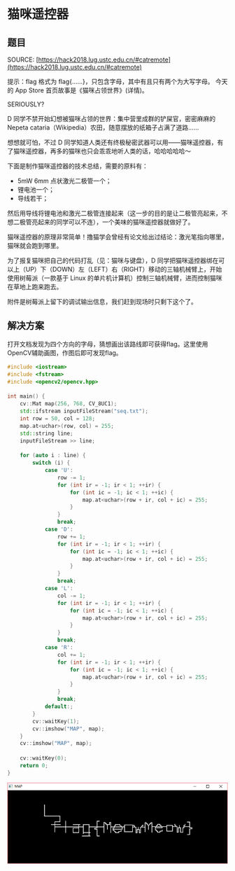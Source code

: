 # 猫咪遥控器

## 题目
SOURCE: [https://hack2018.lug.ustc.edu.cn/#catremote](https://hack2018.lug.ustc.edu.cn/#catremote)

提示：flag 格式为 flag{......}，只包含字母，其中有且只有两个为大写字母。
今天的 App Store 首页故事是《猫咪占领世界》(详情)。

SERIOUSLY?

D 同学不禁开始幻想被猫咪占领的世界：集中营里成群的铲屎官，密密麻麻的 Nepeta cataria（Wikipedia）农田，随意摆放的纸箱子占满了道路……

想想就可怕，不过 D 同学知道人类还有终极秘密武器可以用——猫咪遥控器，有了猫咪遥控器，再多的猫咪也只会乖乖地听人类的话，哈哈哈哈哈～

下面是制作猫咪遥控器的技术总结，需要的原料有：

+ 5mW 6mm 点状激光二极管一个；
+ 锂电池一个；
+ 导线若干；

然后用导线将锂电池和激光二极管连接起来（这一步的目的是让二极管亮起来，不想二极管亮起来的同学可以不连），一个美味的猫咪遥控器就做好了。

猫咪遥控器的原理非常简单！撸猫学会曾经有论文给出过结论：激光笔指向哪里，猫咪就会跑到哪里。

为了报复猫咪把自己的代码打乱（见：猫咪与键盘），D 同学把猫咪遥控器绑在可以上（UP）下（DOWN）左（LEFT）右（RIGHT）移动的三轴机械臂上，开始使用树莓派（一款基于 Linux 的单片机计算机）控制三轴机械臂，进而控制猫咪在草地上跑来跑去。

附件是树莓派上留下的调试输出信息，我们赶到现场时只剩下这个了。

## 解决方案
打开文档发现为四个方向的字母，猜想画出该路线即可获得flag。这里使用OpenCV辅助画图，作图后即可发现flag。
``` cpp
#include <iostream>
#include <fstream>
#include <opencv2/opencv.hpp>

int main() {
    cv::Mat map(256, 768, CV_8UC1);
    std::ifstream inputFileStream("seq.txt");
    int row = 50, col = 128;
    map.at<uchar>(row, col) = 255;
    std::string line;
    inputFileStream >> line;

    for (auto i : line) {
        switch (i) {
            case 'U':
                row -= 1;
                for (int ir = -1; ir < 1; ++ir) {
                    for (int ic = -1; ic < 1; ++ic) {
                        map.at<uchar>(row + ir, col + ic) = 255;
                    }
                }
                break;
            case 'D':
                row += 1;
                for (int ir = -1; ir < 1; ++ir) {
                    for (int ic = -1; ic < 1; ++ic) {
                        map.at<uchar>(row + ir, col + ic) = 255;
                    }
                }
                break;
            case 'L':
                col -= 1;
                for (int ir = -1; ir < 1; ++ir) {
                    for (int ic = -1; ic < 1; ++ic) {
                        map.at<uchar>(row + ir, col + ic) = 255;
                    }
                }
                break;
            case 'R':
                col += 1;
                for (int ir = -1; ir < 1; ++ir) {
                    for (int ic = -1; ic < 1; ++ic) {
                        map.at<uchar>(row + ir, col + ic) = 255;
                    }
                }
                break;
            default:;
        }
        cv::waitKey(1);
        cv::imshow("MAP", map);
    }
    cv::imshow("MAP", map);

    cv::waitKey(0);
    return 0;
}

```
![CAT-REMOTE](./img/HG2018-CAT-REMOTE.png)
